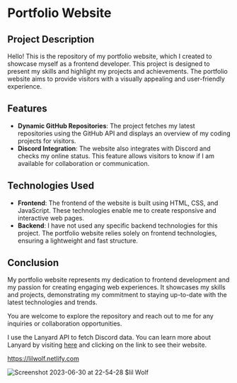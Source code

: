 # Portfolio Website

## Project Description

Hello! This is the repository of my portfolio website, which I created to showcase myself as a frontend developer. This project is designed to present my skills and highlight my projects and achievements. The portfolio website aims to provide visitors with a visually appealing and user-friendly experience.

## Features

- **Dynamic GitHub Repositories**: The project fetches my latest repositories using the GitHub API and displays an overview of my coding projects for visitors.
- **Discord Integration**: The website also integrates with Discord and checks my online status. This feature allows visitors to know if I am available for collaboration or communication.

## Technologies Used

- **Frontend**: The frontend of the website is built using HTML, CSS, and JavaScript. These technologies enable me to create responsive and interactive web pages.
- **Backend**: I have not used any specific backend technologies for this project. The portfolio website relies solely on frontend technologies, ensuring a lightweight and fast structure.

## Conclusion

My portfolio website represents my dedication to frontend development and my passion for creating engaging web experiences. It showcases my skills and projects, demonstrating my commitment to staying up-to-date with the latest technologies and trends.

You are welcome to explore the repository and reach out to me for any inquiries or collaboration opportunities.

I use the Lanyard API to fetch Discord data. You can learn more about Lanyard by visiting [here](https://lanyard.org/) and clicking on the link to see their website.

https://lilwolf.netlify.com

![Screenshot 2023-06-30 at 22-54-28 $lil Wolf](https://github.com/lilWolf011/Portfolio-Web-Site/assets/59448133/8cd24a09-14ee-430a-91b4-c4c9b99385b4)
